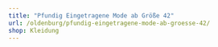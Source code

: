 ```yaml
---
title: "Pfundig Eingetragene Mode ab Größe 42"
url: /oldenburg/pfundig-eingetragene-mode-ab-groesse-42/
shop: Kleidung
---
```

